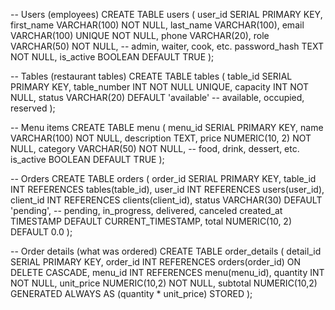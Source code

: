 -- Users (employees)
CREATE TABLE users (
    user_id SERIAL PRIMARY KEY,
    first_name VARCHAR(100) NOT NULL,
    last_name VARCHAR(100),
    email VARCHAR(100) UNIQUE NOT NULL,
    phone VARCHAR(20),
    role VARCHAR(50) NOT NULL, -- admin, waiter, cook, etc.
    password_hash TEXT NOT NULL,
    is_active BOOLEAN DEFAULT TRUE
);

-- Tables (restaurant tables)
CREATE TABLE tables (
    table_id SERIAL PRIMARY KEY,
    table_number INT NOT NULL UNIQUE,
    capacity INT NOT NULL,
    status VARCHAR(20) DEFAULT 'available' -- available, occupied, reserved
);

-- Menu items
CREATE TABLE menu (
    menu_id SERIAL PRIMARY KEY,
    name VARCHAR(100) NOT NULL,
    description TEXT,
    price NUMERIC(10, 2) NOT NULL,
    category VARCHAR(50) NOT NULL, -- food, drink, dessert, etc.
    is_active BOOLEAN DEFAULT TRUE
);

-- Orders
CREATE TABLE orders (
    order_id SERIAL PRIMARY KEY,
    table_id INT REFERENCES tables(table_id),
    user_id INT REFERENCES users(user_id),
    client_id INT REFERENCES clients(client_id),
    status VARCHAR(30) DEFAULT 'pending', -- pending, in_progress, delivered, canceled
    created_at TIMESTAMP DEFAULT CURRENT_TIMESTAMP,
    total NUMERIC(10, 2) DEFAULT 0.0
);

-- Order details (what was ordered)
CREATE TABLE order_details (
    detail_id SERIAL PRIMARY KEY,
    order_id INT REFERENCES orders(order_id) ON DELETE CASCADE,
    menu_id INT REFERENCES menu(menu_id),
    quantity INT NOT NULL,
    unit_price NUMERIC(10,2) NOT NULL,
    subtotal NUMERIC(10,2) GENERATED ALWAYS AS (quantity * unit_price) STORED
);
